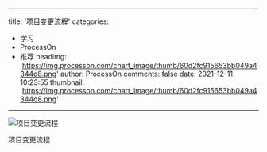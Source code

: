 
---
title: '项目变更流程'
categories: 
 - 学习
 - ProcessOn
 - 推荐
headimg: 'https://img.processon.com/chart_image/thumb/60d2fc915653bb049a4344d8.png'
author: ProcessOn
comments: false
date: 2021-12-11 10:23:55
thumbnail: 'https://img.processon.com/chart_image/thumb/60d2fc915653bb049a4344d8.png'
---

<div>   
<img class="thumb" alt="项目变更流程" src="https://img.processon.com/chart_image/thumb/60d2fc915653bb049a4344d8.png" referrerpolicy="no-referrer">
<p>项目变更流程</p>  
</div>
            